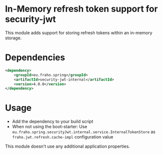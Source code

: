 # In-Memory refresh token support for security-jwt

This module adds support for storing refresh tokens within an in-memory storage.

# Dependencies
```xml
<dependency>
    <groupId>eu.fraho.spring</groupId>
    <artifactId>security-jwt-internal</artifactId>
    <version>4.0.0</version>
</dependency>
```

# Usage
* Add the dependency to your build script
* When not using the boot-starter: Use ```eu.fraho.spring.securityJwt.internal.service.InternalTokenStore``` as ```fraho.jwt.refresh.cache-impl``` configuration value

This module doesn't use any additional application properties.
